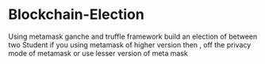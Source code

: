 # Blockchain-Election
Using metamask ganche and truffle framework build an election of between two Student
if you using metamask of higher version then , off the privacy mode of metamask or use lesser version of meta mask 
